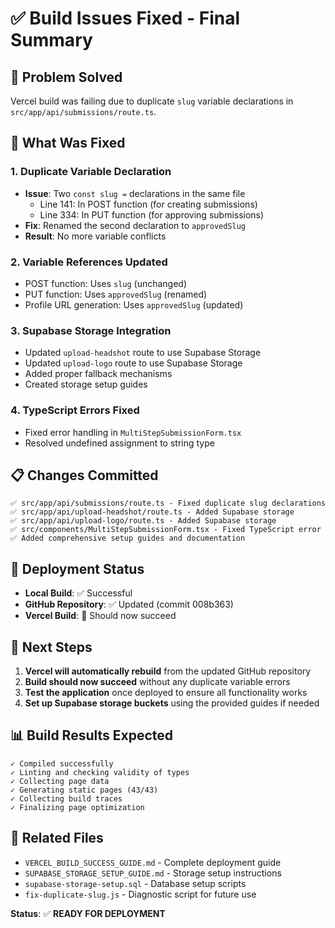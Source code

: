 # ✅ Build Issues Fixed - Final Summary

## 🎯 Problem Solved
Vercel build was failing due to duplicate `slug` variable declarations in `src/app/api/submissions/route.ts`.

## 🔧 What Was Fixed

### 1. Duplicate Variable Declaration
- **Issue**: Two `const slug =` declarations in the same file
  - Line 141: In POST function (for creating submissions)
  - Line 334: In PUT function (for approving submissions)
- **Fix**: Renamed the second declaration to `approvedSlug`
- **Result**: No more variable conflicts

### 2. Variable References Updated
- POST function: Uses `slug` (unchanged)
- PUT function: Uses `approvedSlug` (renamed)
- Profile URL generation: Uses `approvedSlug` (updated)

### 3. Supabase Storage Integration
- Updated `upload-headshot` route to use Supabase Storage
- Updated `upload-logo` route to use Supabase Storage
- Added proper fallback mechanisms
- Created storage setup guides

### 4. TypeScript Errors Fixed
- Fixed error handling in `MultiStepSubmissionForm.tsx`
- Resolved undefined assignment to string type

## 📋 Changes Committed
```
✅ src/app/api/submissions/route.ts - Fixed duplicate slug declarations
✅ src/app/api/upload-headshot/route.ts - Added Supabase storage
✅ src/app/api/upload-logo/route.ts - Added Supabase storage  
✅ src/components/MultiStepSubmissionForm.tsx - Fixed TypeScript error
✅ Added comprehensive setup guides and documentation
```

## 🚀 Deployment Status
- **Local Build**: ✅ Successful
- **GitHub Repository**: ✅ Updated (commit 008b363)
- **Vercel Build**: 🔄 Should now succeed

## 🎯 Next Steps
1. **Vercel will automatically rebuild** from the updated GitHub repository
2. **Build should now succeed** without any duplicate variable errors
3. **Test the application** once deployed to ensure all functionality works
4. **Set up Supabase storage buckets** using the provided guides if needed

## 📊 Build Results Expected
```
✓ Compiled successfully
✓ Linting and checking validity of types    
✓ Collecting page data    
✓ Generating static pages (43/43)
✓ Collecting build traces    
✓ Finalizing page optimization
```

## 🔗 Related Files
- `VERCEL_BUILD_SUCCESS_GUIDE.md` - Complete deployment guide
- `SUPABASE_STORAGE_SETUP_GUIDE.md` - Storage setup instructions
- `supabase-storage-setup.sql` - Database setup scripts
- `fix-duplicate-slug.js` - Diagnostic script for future use

**Status**: ✅ **READY FOR DEPLOYMENT**
